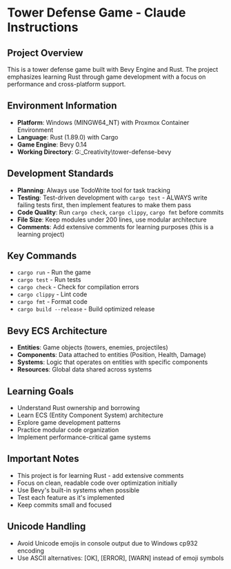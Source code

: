 # Tower Defense Game - Claude Instructions

## Project Overview
This is a tower defense game built with Bevy Engine and Rust. The project emphasizes learning Rust through game development with a focus on performance and cross-platform support.

## Environment Information
- **Platform**: Windows (MINGW64_NT) with Proxmox Container Environment
- **Language**: Rust (1.89.0) with Cargo
- **Game Engine**: Bevy 0.14
- **Working Directory**: G:\_Creativity\tower-defense-bevy

## Development Standards
- **Planning**: Always use TodoWrite tool for task tracking
- **Testing**: Test-driven development with `cargo test` - ALWAYS write failing tests first, then implement features to make them pass
- **Code Quality**: Run `cargo check`, `cargo clippy`, `cargo fmt` before commits
- **File Size**: Keep modules under 200 lines, use modular architecture
- **Comments**: Add extensive comments for learning purposes (this is a learning project)

## Key Commands
- `cargo run` - Run the game
- `cargo test` - Run tests
- `cargo check` - Check for compilation errors
- `cargo clippy` - Lint code
- `cargo fmt` - Format code
- `cargo build --release` - Build optimized release

## Bevy ECS Architecture
- **Entities**: Game objects (towers, enemies, projectiles)
- **Components**: Data attached to entities (Position, Health, Damage)
- **Systems**: Logic that operates on entities with specific components
- **Resources**: Global data shared across systems

## Learning Goals
- Understand Rust ownership and borrowing
- Learn ECS (Entity Component System) architecture
- Explore game development patterns
- Practice modular code organization
- Implement performance-critical game systems

## Important Notes
- This project is for learning Rust - add extensive comments
- Focus on clean, readable code over optimization initially
- Use Bevy's built-in systems when possible
- Test each feature as it's implemented
- Keep commits small and focused

## Unicode Handling
- Avoid Unicode emojis in console output due to Windows cp932 encoding
- Use ASCII alternatives: [OK], [ERROR], [WARN] instead of emoji symbols